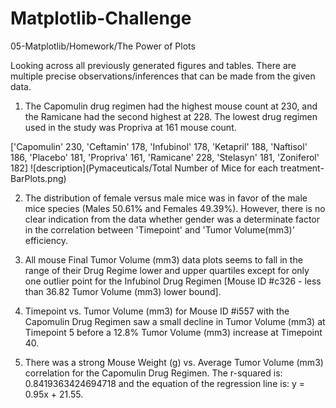 # Matplotlib-Challenge
05-Matplotlib/Homework/The Power of Plots

Looking across all previously generated figures and tables. There are multiple precise observations/inferences that can be made from the given data. 

1. The Capomulin drug regimen had the highest mouse count at 230, and the Ramicane had the second highest at 228. The lowest drug regimen used in the study was Propriva at 161 mouse count. 

['Capomulin' 230, 'Ceftamin' 178, 'Infubinol' 178, 'Ketapril' 188, 'Naftisol' 186, 'Placebo' 181, 'Propriva' 161, 'Ramicane' 228, 'Stelasyn' 181, 'Zoniferol' 182]
![description](Pymaceuticals/Total Number of Mice for each treatment-BarPlots.png)

2. The distribution of female versus male mice was in favor of the male mice species (Males 50.61% and Females 49.39%). However, there is no clear indication from the data whether gender was a determinate factor in the correlation between 'Timepoint' and 'Tumor Volume(mm3)' efficiency. 

3. All mouse Final Tumor Volume (mm3) data plots seems to fall in the range of their Drug Regime lower and upper quartiles except for only one outlier point for the Infubinol Drug Regimen [Mouse ID #c326 - less than 36.82 Tumor Volume (mm3) lower bound]. 

4. Timepoint vs. Tumor Volume (mm3) for Mouse ID #i557 with the Capomulin Drug Regimen saw a small decline in Tumor Volume (mm3) at Timepoint 5 before a 12.8% Tumor Volume (mm3) increase at Timepoint 40. 

5. There was a strong Mouse Weight (g) vs. Average Tumor Volume (mm3) correlation for the Capomulin Drug Regimen. The r-squared is: 0.8419363424694718 and the equation of the regression line is: y = 0.95x + 21.55. 